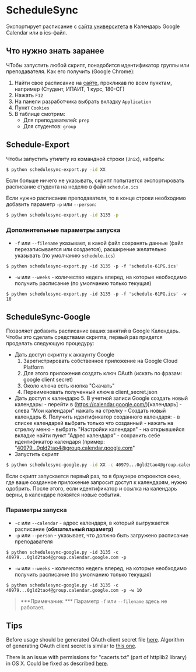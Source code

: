 # ScheduleSync
Экспортирует расписание с [сайта университета](http://oreluniver.ru/schedule) в Календарь Google Calendar или в ics-файл.

## Что нужно знать заранее

ЧТобы запустить любой скрипт, понадобится идентификатор группы или преподавателя. Как его получить (Google Chrome):
1. Найти свое расписание на [сайте](http://oreluniver.ru/schedule), прокликав по всем пунктам, например (Студент, ИПАИТ, 1 курс, 180-СГ)
2. Нажать `F12`
3. На панели разработчика выбрать вкладку `Application`
4. Пункт `Cookies`
5. В таблице смотрим:
    - Для преподавателей: `prep`
    - Для студентов: `group`

## Schedule-Export
Чтобы запустить утилиту из командной строки (`Unix`), набрать:
```bash
$ python schedulesync-export.py -id XX
```

Если больше ничего не указывать, скрипт попытается экспортировать расписание студента на неделю в файл `schedule.ics`

Если нужно расписание преподавателя, то в конце строки необходимо добавить параметр `-p` или `--person`:
```bash
$ python schedulesync-export.py -id 3135 -p
```

### Дополнительные параметры запуска
- `-f` или `--filename` указывает, в какой файл сохранять данные (файл перезаписывается или создается), расширение желательно указывать (по умолчанию `schedule.ics`)
```
$ python schedulesync-export.py -id 3135 -p -f 'schedule-61PG.ics'
```
- `-w` или `--weeks` - количество недель вперед, на которые необходимо получить расписание (по умолчанию только текущая)
```
$ python schedulesync-export.py -id 3135 -p -f 'schedule-61PG.ics' -w 10
```
## ScheduleSync-Google

Позволяет добавить расписание ваших занятий в Google Календарь. Чтобы это сделать средствами скрипта, первый раз придется проделать следующую процедуру:
* Дать доступ скрипту к аккаунту Google
    1. Зарегистрировать собственное приложение на Google Cloud Platform
    2. Для этого приложения создать ключ OAuth (искать по фразам: google client secret)
    3. Около ключа есть кнопка "Скачать"
    4. Переименовать полученный ключ в client_secret.json
* Дать доступ к календарю
    5. В учетной записи Google создать новый календарь:
        - перейти в (https://calendar.google.com/)[календарь]
        - слева "Мои календари" нажать на стрелку
        - Создать новый календарь
    6. Получить идентификатор созданного календаря:
        - в списке календарей выбрать только что созданный
        - нажать на стрелку меню
        - выбрать "Настройки календаря"
        - на открывшейся вкладке найти пункт "Адрес календаря"
        - сохранить себе идентификатор календаря (пример: "40979...0gld2tao4@group.calendar.google.com"
* Запустить скрипт
```bash
$ python schedulesync-google.py -id XX -c 40979...0gld2tao4@group.calendar.google.com
```

Если скрипт запускается первый раз, то в браузере откроектся окно, где ваше созданное приложение запросит доступ к календарям, нужно одобрить. После этого, если идентификатор и ссылка на календарь верны, в календаре появятся новые события.

### Параметры запуска
- `-c` или `--calendar` - адрес календаря, в который выгружается расписание **(обязательный параметр)**
- `-p` или `--person` - указывает, что должно быть загружено расписание преподавателя
```
$ python schedulesync-google.py -id 3135 -c 40979...0gld2tao4@group.calendar.google.com -p
```
- `-w` или `--weeks` - количество недель вперед, на которые необходимо получить расписание (по умолчанию только текущая)
```
$ python schedulesync-google.py -id 3135 -c 40979...0gld2tao4@group.calendar.google.com -p -w 10
```

>***Примечание: *** Параметр `-f` или `--filename` здесь не работает.

## Tips
Before usage should be generated OAuth client secret file [here](https://console.developers.google.com/apis/credentials). Algorithm of generating OAuth client secret is similar to [this one](https://github.com/burnash/gspread/wiki/How-to-get-OAuth-access-token-in-console%3F). 

There is an issue with permissions for "cacerts.txt" (part of httplib2 library) in OS X. Could be fixed as described [here](http://stackoverflow.com/questions/15696526/ssl-throwing-error-185090050-while-authentication-via-oauth).